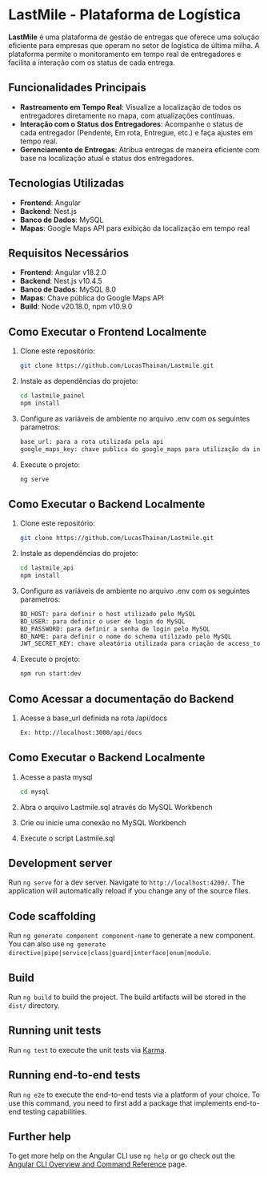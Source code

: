 # LastMile - Plataforma de Logística

**LastMile** é uma plataforma de gestão de entregas que oferece uma solução eficiente para empresas que operam no setor de logística de última milha. A plataforma permite o monitoramento em tempo real de entregadores e facilita a interação com os status de cada entrega.

## Funcionalidades Principais

- **Rastreamento em Tempo Real**: Visualize a localização de todos os entregadores diretamente no mapa, com atualizações contínuas.
- **Interação com o Status dos Entregadores**: Acompanhe o status de cada entregador (Pendente, Em rota, Entregue, etc.) e faça ajustes em tempo real.
- **Gerenciamento de Entregas**: Atribua entregas de maneira eficiente com base na localização atual e status dos entregadores.

## Tecnologias Utilizadas

- **Frontend**: Angular
- **Backend**: Nest.js
- **Banco de Dados**: MySQL
- **Mapas**: Google Maps API para exibição da localização em tempo real

## Requisitos Necessários

- **Frontend**: Angular v18.2.0
- **Backend**: Nest.js v10.4.5
- **Banco de Dados**: MySQL 8.0
- **Mapas**: Chave pública do Google Maps API
- **Build**: Node v20.18.0, npm v10.9.0

## Como Executar o Frontend Localmente

1. Clone este repositório:
   ```bash
   git clone https://github.com/LucasThainan/Lastmile.git

2. Instale as dependências do projeto:
   ```bash
   cd lastmile_painel
   npm install

3. Configure as variáveis de ambiente no arquivo .env com os seguintes parametros:
   ```bash
   base_url: para a rota utilizada pela api
   google_maps_key: chave publica do google_maps para utilização da integração.

4. Execute o projeto:
   ```bash
   ng serve

## Como Executar o Backend Localmente

1. Clone este repositório:
   ```bash
   git clone https://github.com/LucasThainan/Lastmile.git

2. Instale as dependências do projeto:
   ```bash
   cd lastmile_api
   npm install

3. Configure as variáveis de ambiente no arquivo .env com os seguintes parametros:
   ```bash
   BD_HOST: para definir o host utilizado pelo MySQL
   BD_USER: para definir o user de login do MySQL
   BD_PASSWORD: para definir a senha de login pelo MySQL
   BD_NAME: para definir o nome do schema utilizado pelo MySQL
   JWT_SECRET_KEY: chave aleatória utilizada para criação de access_token JWT.

4. Execute o projeto:
   ```bash
   npm run start:dev

## Como Acessar a documentação do Backend

1. Acesse a base_url definida na rota /api/docs
   ```bash
   Ex: http://localhost:3000/api/docs

## Como Executar o Backend Localmente

1. Acesse a pasta mysql
   ```bash
   cd mysql

2. Abra o arquivo Lastmile.sql através do MySQL Workbench

3. Crie ou inicie uma conexão no MySQL Workbench

4. Execute o script Lastmile.sql

## Development server

Run `ng serve` for a dev server. Navigate to `http://localhost:4200/`. The application will automatically reload if you change any of the source files.

## Code scaffolding

Run `ng generate component component-name` to generate a new component. You can also use `ng generate directive|pipe|service|class|guard|interface|enum|module`.

## Build

Run `ng build` to build the project. The build artifacts will be stored in the `dist/` directory.

## Running unit tests

Run `ng test` to execute the unit tests via [Karma](https://karma-runner.github.io).

## Running end-to-end tests

Run `ng e2e` to execute the end-to-end tests via a platform of your choice. To use this command, you need to first add a package that implements end-to-end testing capabilities.

## Further help

To get more help on the Angular CLI use `ng help` or go check out the [Angular CLI Overview and Command Reference](https://angular.dev/tools/cli) page.
